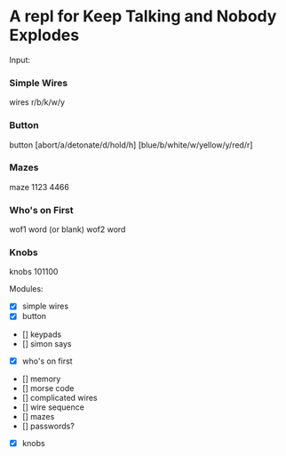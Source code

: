 # A repl for Keep Talking and Nobody Explodes

Input:

### Simple Wires

wires r/b/k/w/y

### Button

button [abort/a/detonate/d/hold/h] [blue/b/white/w/yellow/y/red/r]

### Mazes

maze 1123 4466

### Who's on First

wof1 word (or blank)
wof2 word

### Knobs
knobs 101100

Modules:
- [x] simple wires
- [x] button
- [] keypads
- [] simon says
- [x] who's on first
- [] memory
- [] morse code
- [] complicated wires
- [] wire sequence
- [] mazes
- [] passwords?
- [x] knobs
